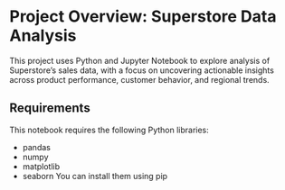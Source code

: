 # Project Overview: Superstore Data Analysis

This project uses Python and Jupyter Notebook to explore analysis of Superstore’s sales data, with a focus on uncovering actionable insights across product performance, customer behavior, 
and regional trends. 

## Requirements
This notebook requires the following Python libraries:
- pandas
- numpy
- matplotlib
- seaborn
You can install them using pip
